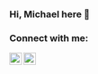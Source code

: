 ### Hi, Michael here  👋
### Connect with me:
[<img align="left" alt="michaelmesfn@linkedin | LinkedIn" width="22px" src="https://cdn.jsdelivr.net/npm/simple-icons@v3/icons/linkedin.svg" />][linkedin]
[<img align="left" alt="michael_mesfn @ twitter | Twitter" width="22px" src="https://cdn.jsdelivr.net/npm/simple-icons@v3/icons/twitter.svg" />][twitter]
<br />

[linkedin]: https://linkedin.com/in/michaelmesfn
[twitter]: https://twitter.com/michael_mesfn
